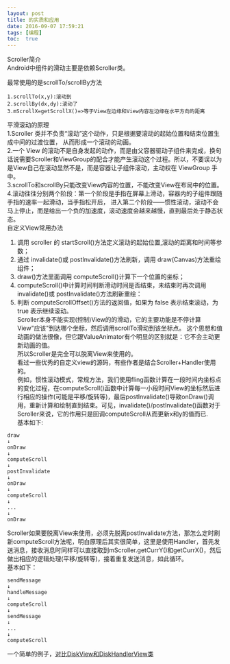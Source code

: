 ```yaml
---
layout: post
title: 的实质和应用
date: 2016-09-07 17:59:21
tags: [编程]
toc:  true
---
```

Scroller简介  
Android中组件的滑动主要是依赖Scroller类。  

最常使用的是scrollTo/scrollBy方法  
```
1.scrollTo(x,y):滚动到
2.scrollBy(dx,dy):滚动了
3.mScrollX=getScrollX()=>等于View左边缘和View内容左边缘在水平方向的距离
```
平滑滚动的原理  
1.Scroller 类并不负责“滚动”这个动作，只是根据要滚动的起始位置和结束位置生成中间的过渡位置， 从而形成一个滚动的动画。  
2.一个 View 的滚动不是自身发起的动作，而是由父容器驱动子组件来完成，换句话说需要Scroller和ViewGroup的配合才能产生滚动这个过程。所以，不要误以为是View自己在滚动显然不是，而是容器让子组件滚动，主动权在 ViewGroup 手中。  
3.scrollTo和scrollBy只能改变View内容的位置，不能改变View在布局中的位置。  
4.滚动往往分别两个阶段：第一个阶段是手指在屏幕上滑动，容器内的子组件跟随手指的速率一起滑动，当手指松开后， 进入第二个阶段——惯性滚动，滚动不会马上停止，而是给出一个负的加速度，滚动速度会越来越慢，直到最后处于静态状态。  
自定义View常用办法  
1) 调用 scroller 的 startScroll()方法定义滚动的起始位置,滚动的距离和时间等参数；  
2) 通过 invalidate()或 postInvalidate()方法刷新，调用 draw(Canvas)方法重绘组件；  
3) draw()方法里面调用 computeScroll()计算下一个位置的坐标；  
4) computeScroll()中计算时间判断滑动时间是否结束，未结束时再次调用 invalidate()或 postInvalidate()方法刷新重绘：  
5) 判断 computeScrollOffset()方法的返回值，如果为 false 表示结束滚动，为 true 表示继续滚动。  
Scroller本身不能实现(控制)View的的滑动，它的主要功能是不停计算View\"应该\"到达哪个坐标，然后调用scrollTo滑动到该坐标点。
这个思想和值动画的做法很像，但它跟ValueAnimator有个明显的区别就是：它不会主动更新动画的值。  
所以Scroller是完全可以脱离View来使用的。  
看过一些优秀的自定义view的源码，有些作者是结合Scroller+Handler使用的。  
例如，惯性滚动模式，常规方法，我们使用fling函数计算在一段时间内坐标点的变化过程，在computeScroll()函数中计算每一小段时间View的坐标然后进行相应的操作(可能是平移/旋转等)，最后postInvalidate()导致onDraw()调用，重新计算和绘制直到结束。可见，invalidate()/postInvalidate()函数对于Scroller来说，它的作用只是回调computeScroll从而更新x和y的值而已.  
基本如下:  
```
draw
↓
onDraw
↓
computeScroll
↓
postInvalidate
↓
onDraw
↓
computeScroll
↓
...
↓
onDraw
```
Scroller如果要脱离View来使用，必须先脱离postInvalidate方法，那怎么定时刷新computeScroll方法呢，明白原理后其实很简单，这里是使用Handler，首先发送消息，接收消息时同样可以直接取到mScroller.getCurrY()和getCurrX()，然后做出相应的逻辑处理(平移/旋转等)，接着重复发送消息，如此循环。  
基本如下：  
```
sendMessage
↓
handleMessage
↓
computeScroll
↓
sendMessage
↓
...
↓
computeScroll
```
一个简单的例子，[对比DiskView和DiskHandlerView类](https://github.com/xandone/yLayoutSample/tree/master/app/src/main/java/com/app/xandone/ylayoutsample/scroller/) 